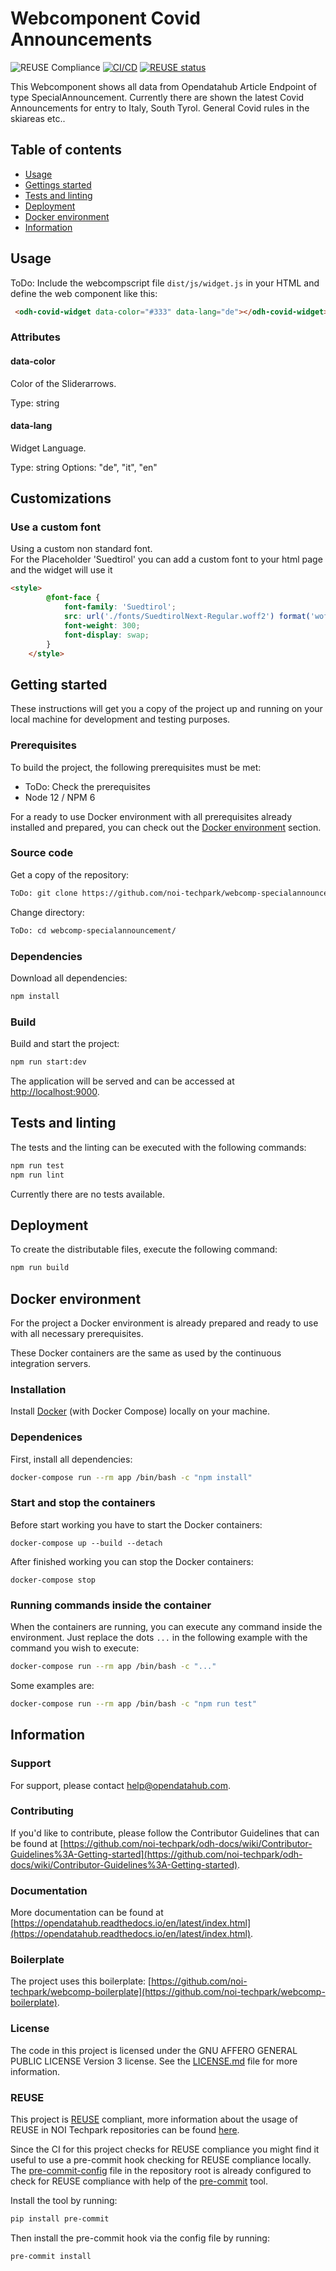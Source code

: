 <!--
SPDX-FileCopyrightText: 2021 IDM Südtirol Alto Adige <info@idm-suedtirol.com>

SPDX-License-Identifier: CC0-1.0
-->

# Webcomponent Covid Announcements

![REUSE Compliance](https://github.com/noi-techpark/webcomp-specialannouncement/actions/workflows/reuse.yml/badge.svg)
[![CI/CD](https://github.com/noi-techpark/webcomp-specialannouncement/actions/workflows/main.yml/badge.svg)](https://github.com/noi-techpark/webcomp-specialannouncement/actions/workflows/main.yml)
[![REUSE status](https://api.reuse.software/badge/github.com/noi-techpark/webcomp-boilerplate)](https://api.reuse.software/info/github.com/noi-techpark/webcomp-boilerplate)

This Webcomponent shows all data from Opendatahub Article Endpoint of type SpecialAnnouncement. Currently there are shown the latest Covid Announcements for entry to Italy, South Tyrol. General Covid rules in the skiareas etc..

## Table of contents

- [Usage](#usage)
- [Gettings started](#getting-started)
- [Tests and linting](#tests-and-linting)
- [Deployment](#deployment)
- [Docker environment](#docker-environment)
- [Information](#information)

## Usage

ToDo: Include the webcompscript file `dist/js/widget.js` in your HTML and define the web component like this:

```html
 <odh-covid-widget data-color="#333" data-lang="de"></odh-covid-widget>
```

### Attributes

#### data-color

Color of the Sliderarrows.

Type: string


#### data-lang

Widget Language.

Type: string
Options: "de", "it", "en"

## Customizations

### Use a custom font

Using a custom non standard font.  
For the Placeholder 'Suedtirol' you can add a custom font to your html page and the widget will use it
```html
<style>
		@font-face {
			font-family: 'Suedtirol';
			src: url('./fonts/SuedtirolNext-Regular.woff2') format('woff2');
			font-weight: 300;
			font-display: swap;
		}
	</style>
```

## Getting started

These instructions will get you a copy of the project up and running
on your local machine for development and testing purposes.

### Prerequisites

To build the project, the following prerequisites must be met:

- ToDo: Check the prerequisites
- Node 12 / NPM 6

For a ready to use Docker environment with all prerequisites already installed and prepared, you can check out the [Docker environment](#docker-environment) section.

### Source code

Get a copy of the repository:

```bash
ToDo: git clone https://github.com/noi-techpark/webcomp-specialannouncement.git
```

Change directory:

```bash
ToDo: cd webcomp-specialannouncement/
```

### Dependencies

Download all dependencies:

```bash
npm install
```

### Build

Build and start the project:

```bash
npm run start:dev
```

The application will be served and can be accessed at [http://localhost:9000](http://localhost:9000).

## Tests and linting

The tests and the linting can be executed with the following commands:

```bash
npm run test
npm run lint
```

Currently there are no tests available.

## Deployment

To create the distributable files, execute the following command:

```bash
npm run build
```

## Docker environment

For the project a Docker environment is already prepared and ready to use with all necessary prerequisites.

These Docker containers are the same as used by the continuous integration servers.

### Installation

Install [Docker](https://docs.docker.com/install/) (with Docker Compose) locally on your machine.

### Dependenices

First, install all dependencies:

```bash
docker-compose run --rm app /bin/bash -c "npm install"
```

### Start and stop the containers

Before start working you have to start the Docker containers:

```
docker-compose up --build --detach
```

After finished working you can stop the Docker containers:

```
docker-compose stop
```

### Running commands inside the container

When the containers are running, you can execute any command inside the environment. Just replace the dots `...` in the following example with the command you wish to execute:

```bash
docker-compose run --rm app /bin/bash -c "..."
```

Some examples are:

```bash
docker-compose run --rm app /bin/bash -c "npm run test"
```

## Information

### Support

For support, please contact [help@opendatahub.com](mailto:help@opendatahub.com).

### Contributing

If you'd like to contribute, please follow the Contributor Guidelines that can be found at [https://github.com/noi-techpark/odh-docs/wiki/Contributor-Guidelines%3A-Getting-started](https://github.com/noi-techpark/odh-docs/wiki/Contributor-Guidelines%3A-Getting-started).

### Documentation

More documentation can be found at [https://opendatahub.readthedocs.io/en/latest/index.html](https://opendatahub.readthedocs.io/en/latest/index.html).

### Boilerplate

The project uses this boilerplate: [https://github.com/noi-techpark/webcomp-boilerplate](https://github.com/noi-techpark/webcomp-boilerplate).

### License

The code in this project is licensed under the GNU AFFERO GENERAL PUBLIC LICENSE Version 3 license. See the [LICENSE.md](LICENSE.md) file for more information.

### REUSE

This project is [REUSE](https://reuse.software) compliant, more information about the usage of REUSE in NOI Techpark repositories can be found [here](https://github.com/noi-techpark/odh-docs/wiki/Guidelines-for-developers-and-licenses#guidelines-for-contributors-and-new-developers).

Since the CI for this project checks for REUSE compliance you might find it useful to use a pre-commit hook checking for REUSE compliance locally. The [pre-commit-config](.pre-commit-config.yaml) file in the repository root is already configured to check for REUSE compliance with help of the [pre-commit](https://pre-commit.com) tool.

Install the tool by running:
```bash
pip install pre-commit
```
Then install the pre-commit hook via the config file by running:
```bash
pre-commit install
```
